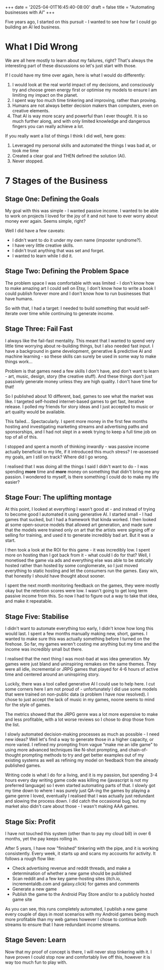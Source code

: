 +++
date = '2025-04-01T16:45:40-08:00'
draft = false
title = "Automating businesses with AI"
+++

Five years ago, I started on this pursuit - I wanted to see how far I could go building an AI led business.


# What I Did Wrong

We are all here mostly to learn about my failures, right? That's always the interesting part of these discussions
so let's just start with those.

If I could have my time over again, here is what I would do differently:

1. I would look at the real world impact of my decisions, and consciously try and choose green energy first or optimise my models to ensure I am limiting my impact on the planet.
2. I spent way too much time tinkering and improving, rather than proving.
3. Humans are not always better decision makers than computers, even on creative elements.
4. That AI is way more scary and powerful than I ever thought. It is so much further along, and with only limited knowledge and dangerous fingers you can really achieve a lot.

If you really want a list of things I think I did well, here goes:

1. Leveraged my personal skills and automated the things I was bad at, or took me time
2. Created a clear goal and THEN defined the solution (AI).
3. Never stopped.

# 7 Stages of the Business

## Stage One: Defining the Goals

My goal with this was simple - I wanted passive income. I wanted to be able to work on projects I loved for the joy
of it and not have to ever worry about money ever again. Seems simple, right?

Well I did have a few caveats:

- I didn't want to do it under my own name (imposter syndrome?).
- I have very little creative skills.
- I didn't trust anything that was set and forget. 
- I wanted to learn while I did it.

## Stage Two: Defining the Problem Space

The problem space I was comfortable with was limited - I don't know how to make amazing art I could sell on Etsy, 
I don't know how to write a book I could publish forever more and I don't know how to run businesses that have humans.

So with that, I had a target: I needed to build something that would self-iterate over time while continuing to 
generate income.

## Stage Three: Fail Fast

I always like the fail-fast mentality. This meant that I wanted to spend very little time worrying about re-building
things, but I also needed fast input. I have a background in game development, generative & predictive AI and machine
learning - so these skills can surely be used in some way to make things work...

Problem is that games need a few skills I don't have, and don't want to learn - art, music, design, story 
(the creative stuff). And these things don't just passively generate money unless they are high quality. I don't have
time for that! 

So I published about 10 different, bad, games to see what the market was like. I targeted self-hosted internet-based
games to get fast, iterative release. I polled my friends for story ideas and I just accepted to music or art quality
would be available.

This failed... Spectacularly. I spent more money in the first few months hosting and investigating marketing streams
and advertising paths and sponsorships, and I had not slept in a week trying to keep a full time job on top of all of 
this.

I stopped and spent a month of thinking inwardly - was passive income actually beneficial to my life, if it introduced
this much stress? I re-assessed my goals, am I still on track? Where did I go wrong.

I realised that I was doing all the things I said I didn't want to do - I was spending **more** time and **more** money on 
something that didn't bring me any passion. I wondered to myself, is there something I could do to make my life easier?

## Stage Four: The uplifting montage

At this point, I looked at everything I wasn't good at - and instead of trying to become good I automated it using
generative AI. I started small - I had games that sucked, but I had a framework that kinda worked. I then looked at 
some open-source models that allowed art generation, and made sure that the models were trained only on art that the
artists were signing off or selling for training, and used it to generate incredibly bad art. But it was a start.

I then took a look at the ROI for this game - it was incredibly low. I spent more on hosting than I got back from it -
what could I do for that? Well, I monetised the game via ads and everything else was able to be statically hosted rather
than hosted by some conglomerate, so I just moved everything to static hosting and let the consumers run the games. Easy
win, that honestly I should have thought about sooner.

I spent the next month monitoring feedback on the games, they were mostly okay but the retention scores were low. I 
wasn't going to get long term passive income from this. So now I had to figure out a way to take that idea, and make it
repeatable.

## Stage Five: Stabilise

I didn't want to automate everything too early, I didn't know how long this would last. I spent a few months manually
making new, short, games. I wanted to make sure this was actually something before I turned on the firehose. So far,
my games weren't costing me anything but my time and the income was incredibly small but there.

I realised that the next thing I was most-bad at was idea generation. My games were just bland and uninspiring remakes
on the same themes. They were all idle, incremental or JRPG games that played for 4-6 hours of active time and centered
around an uninspiring story.

Luckily, there was a tool called generative AI I could use to help here. I cut some corners here I am not proud of - 
unfortunately I did use some models that were trained on non-public data (a problem I have now resolved). I chose to 
just accept the lack of music in my games, noone seems to mind for the style of games.

The metrics showed that the JRPG genre was a lot more expensive to make and less profitable, with a lot worse reviews 
so I chose to drop those from the list.

I slowly automated decision-making processes as much as possible - I need new ideas? Well let's find a way to generate 
those in a higher capacity, or more varied. I refined my prompting from vague "make me an idle game" to using more
advanced techniques like N-shot prompting, and chain-of-thought prompting methods to try and get better examples out
of my existing systems as well as refining my model on feedback from the already published games.

Writing code is what I do for a living, and it is my passion, but spending 3-4 hours every day writing game code was 
killing me (javascript is not my preferred language) so I even started automating parts of that. I slowly got my time
down to where I was purely just QA-ing the games by playing a game genre I loved, eventually I realised that I was 
actually just redundant and slowing the process down. I did catch the occasional bug, but my market also didn't care
about those - I wasn't making AAA games.

## Stage Six: Profit

I have not touched this system (other than to pay my cloud bill) in over 6 months, yet the pay keeps rolling in.

After 5 years, I have now "finished" tinkering with the pipe, and it is working consistently. Every week, it starts up
and scans my accounts for activity. It follows a rough flow like:

- Check advertising revenue and reddit threads, and make a determination of whether a new game should be published
- Scan reddit and a few key game-hosting sites (itch.io, incrementaldb.com and galaxy.click) for games and comments
- Generate a new game
- Publish the game to the Android Play Store and/or to a publicly hosted game site

As you can see, this runs completely automated, I publish a new game every couple of days in most scenarios with my
Android games being much more profitable than my web games however I chose to continue both streams to ensure that 
I have redundant income streams.

## Stage Seven: Learn

Now that my proof of concept is there, I will never stop tinkering with it. I have proven I could stop now and 
comfortably live off this, however it is way too much fun to play with.
